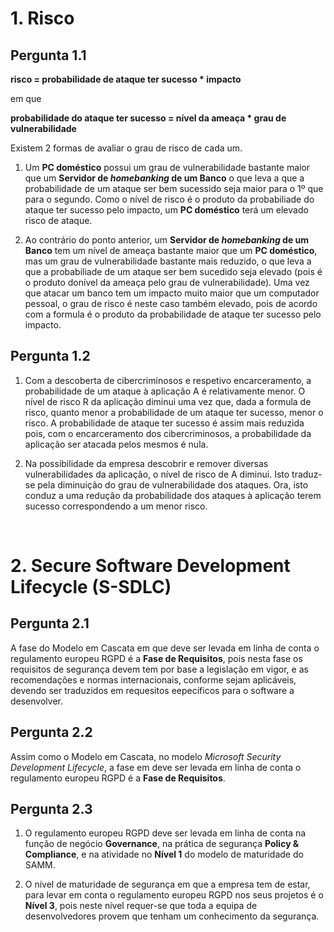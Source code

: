 <p style='text-align: justify;'>

# 1. Risco

## Pergunta 1.1

**risco = probabilidade de ataque ter sucesso * impacto**

em que

**probabilidade do ataque ter sucesso = nível da ameaça * grau de vulnerabilidade**

Existem 2 formas de avaliar o grau de risco de cada um.

1. Um **PC doméstico** possui um grau de vulnerabilidade bastante maior que um **Servidor de *homebanking* de um Banco** o que leva a que a probabilidade de um ataque ser bem sucessido seja maior para o 1º que para o segundo. Como o nível de risco é o produto da probabiliade do ataque ter sucesso pelo impacto, um **PC doméstico** terá um elevado risco de ataque.

2. Ao contrário do ponto anterior, um **Servidor de *homebanking* de um Banco** tem um nível de ameaça bastante maior que um **PC doméstico**, mas um grau de vulnerabilidade bastante mais reduzido, o que leva a que a probabiliade de um ataque ser bem sucedido seja elevado (pois é o produto donível da ameaça pelo grau de vulnerabilidade). Uma vez que atacar um banco tem um impacto muito maior que um computador pessoal, o grau de risco é neste caso também elevado, pois de acordo com a formula é o produto da probabilidade de ataque ter sucesso pelo impacto.


## Pergunta 1.2

1. Com a descoberta de cibercriminosos e respetivo encarceramento, a probabilidade de um ataque à aplicação A é relativamente menor. O nível de risco R da aplicação diminui uma vez que, dada a formula de risco, quanto menor a probabilidade de um ataque ter sucesso, menor o risco. A probabilidade de ataque ter sucesso é assim mais reduzida pois, com o encarceramento dos cibercriminosos, a probabilidade da aplicação ser atacada pelos mesmos é nula.

2. Na possibilidade da empresa descobrir e remover diversas vulnerabilidades da aplicação, o nível de risco de A diminui. Isto traduz-se pela diminuição do grau de vulnerabilidade dos ataques. Ora, isto conduz a uma redução da probabilidade dos ataques à aplicação terem sucesso correspondendo a um menor risco.

<br>

# 2. Secure Software Development Lifecycle (S-SDLC)

## Pergunta 2.1

A fase do Modelo em Cascata em que deve ser levada em linha de conta o regulamento europeu RGPD é a **Fase de Requisitos**, pois nesta fase os requisitos de segurança devem tem por base a legislação em vigor, e as recomendações e normas internacionais, conforme sejam aplicáveis, devendo ser traduzidos em requesitos eepecíficos para o software a desenvolver.

## Pergunta 2.2

Assim como o Modelo em Cascata, no modelo *Microsoft Security Development Lifecycle*, a fase em deve ser levada em linha de conta o regulamento europeu RGPD é a **Fase de Requisitos**.

## Pergunta 2.3

1. O regulamento europeu RGPD deve ser levada em linha de conta na função de negócio **Governance**, na prática de segurança **Policy & Compliance**, e na atividade no **Nível 1** do modelo de maturidade do SAMM.

2. O nível de maturidade de segurança em que a empresa tem de estar, para levar em conta o regulamento europeu RGPD nos seus projetos é o **Nível 3**, pois neste nível requer-se que toda a equipa de desenvolvedores provem que tenham um conhecimento da segurança.

</p>
